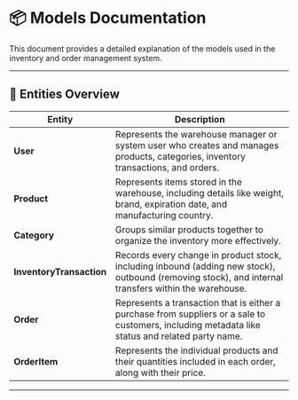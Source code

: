 # 📦 Models Documentation

This document provides a detailed explanation of the models used in the inventory and order management system.

---
## 🧩 Entities Overview

| Entity                  | Description |
|-------------------------|-------------|
| **User**                | Represents the warehouse manager or system user who creates and manages products,    categories, inventory transactions, and orders. |
| **Product**             | Represents items stored in the warehouse, including details like weight, brand, expiration date, and manufacturing country. |
| **Category**            | Groups similar products together to organize the inventory more effectively. |
| **InventoryTransaction**| Records every change in product stock, including inbound (adding new stock), outbound (removing stock), and internal transfers within the warehouse. |
| **Order**               | Represents a transaction that is either a purchase from suppliers or a sale to customers, including metadata like status and related party name. |
| **OrderItem**           | Represents the individual products and their quantities included in each order, along with their price. |

---
